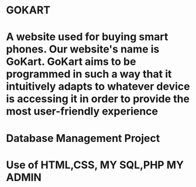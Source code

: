 # GOKART
# A website used for buying smart phones. Our website's name is GoKart. GoKart aims to be programmed in such a way that it intuitively adapts to whatever device is accessing it in order to provide the most user-friendly experience
# Database Management Project
# Use of HTML,CSS, MY SQL,PHP MY ADMIN
